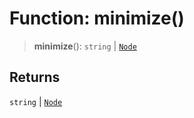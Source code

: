 # Function: minimize()

> **minimize**(): `string` \| [`Node`](../classes/Node)

## Returns

`string` \| [`Node`](../classes/Node)
